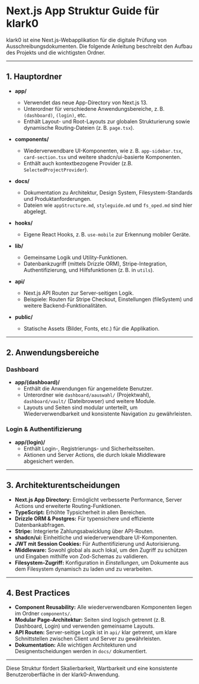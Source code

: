 # Next.js App Struktur Guide für klark0

klark0 ist eine Next.js-Webapplikation für die digitale Prüfung von Ausschreibungsdokumenten. Die folgende Anleitung beschreibt den Aufbau des Projekts und die wichtigsten Ordner.

---

## 1. Hauptordner

- **app/**
  - Verwendet das neue App-Directory von Next.js 13.
  - Unterordner für verschiedene Anwendungsbereiche, z. B. `(dashboard)`, `(login)`, etc.
  - Enthält Layout- und Root-Layouts zur globalen Strukturierung sowie dynamische Routing-Dateien (z. B. `page.tsx`).

- **components/**
  - Wiederverwendbare UI-Komponenten, wie z. B. `app-sidebar.tsx`, `card-section.tsx` und weitere shadcn/ui-basierte Komponenten.
  - Enthält auch kontextbezogene Provider (z.B. `SelectedProjectProvider`).

- **docs/**
  - Dokumentation zu Architektur, Design System, Filesystem-Standards und Produktanforderungen.
  - Dateien wie `appStructure.md`, `styleguide.md` und `fs_oped.md` sind hier abgelegt.

- **hooks/**
  - Eigene React Hooks, z. B. `use-mobile` zur Erkennung mobiler Geräte.

- **lib/**
  - Gemeinsame Logik und Utility-Funktionen.
  - Datenbankzugriff (mittels Drizzle ORM), Stripe-Integration, Authentifizierung, und Hilfsfunktionen (z. B. in `utils`).

- **api/**
  - Next.js API Routen zur Server-seitigen Logik.
  - Beispiele: Routen für Stripe Checkout, Einstellungen (fileSystem) und weitere Backend-Funktionalitäten.

- **public/**
  - Statische Assets (Bilder, Fonts, etc.) für die Applikation.

---

## 2. Anwendungsbereiche

### Dashboard
- **app/(dashboard)/**
  - Enthält die Anwendungen für angemeldete Benutzer.
  - Unterordner wie `dashboard/aauswahl/` (Projektwahl), `dashboard/vault/` (Dateibrowser) und weitere Module.
  - Layouts und Seiten sind modular unterteilt, um Wiederverwendbarkeit und konsistente Navigation zu gewährleisten.

### Login & Authentifizierung
- **app/(login)/**
  - Enthält Login-, Registrierungs- und Sicherheitsseiten.
  - Aktionen und Server Actions, die durch lokale Middleware abgesichert werden.

---

## 3. Architekturentscheidungen
- **Next.js App Directory:** Ermöglicht verbesserte Performance, Server Actions und erweiterte Routing-Funktionen.
- **TypeScript:** Erhöhte Typsicherheit in allen Bereichen.
- **Drizzle ORM & Postgres:** Für typensichere und effiziente Datenbankabfragen.
- **Stripe:** Integrierte Zahlungsabwicklung über API-Routen.
- **shadcn/ui:** Einheitliche und wiederverwendbare UI-Komponenten.
- **JWT mit Session Cookies:** Für Authentifizierung und Autorisierung.
- **Middleware:** Sowohl global als auch lokal, um den Zugriff zu schützen und Eingaben mithilfe von Zod-Schemas zu validieren.
- **Filesystem-Zugriff:** Konfiguration in *Einstellungen*, um Dokumente aus dem Filesystem dynamisch zu laden und zu verarbeiten.

---

## 4. Best Practices
- **Component Reusability:** Alle wiederverwendbaren Komponenten liegen im Ordner `components/`.
- **Modular Page-Architektur:** Seiten sind logisch getrennt (z. B. Dashboard, Login) und verwenden gemeinsame Layouts.
- **API Routen:** Server-seitige Logik ist in `api/` klar getrennt, um klare Schnittstellen zwischen Client und Server zu gewährleisten.
- **Dokumentation:** Alle wichtigen Architekturen und Designentscheidungen werden in `docs/` dokumentiert.

---

Diese Struktur fördert Skalierbarkeit, Wartbarkeit und eine konsistente Benutzeroberfläche in der klark0-Anwendung.
